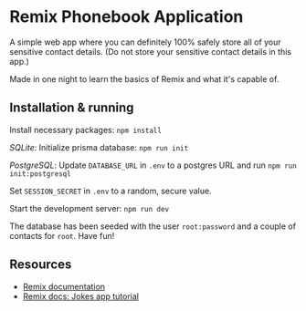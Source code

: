 # Remix Phonebook Application

A simple web app where you can definitely 100% safely store all of your sensitive contact details. (Do not store your sensitive contact details in this app.)

Made in one night to learn the basics of Remix and what it's capable of.

## Installation & running

Install necessary packages: `npm install`

*SQLite*: Initialize prisma database: `npm run init`

*PostgreSQL*: Update `DATABASE_URL` in `.env` to a postgres URL and run `npm run init:postgresql`

Set `SESSION_SECRET` in `.env` to a random, secure value.

Start the development server: `npm run dev`

The database has been seeded with the user `root:password` and a couple of contacts for `root`. Have fun!

## Resources

* [Remix documentation](https://remix.run/docs/en/v1)
* [Remix docs: Jokes app tutorial](https://remix.run/docs/en/v1/tutorials/jokes)